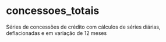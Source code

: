 # concessoes_totais
Séries de concessões de crédito com cálculos de séries diárias, deflacionadas e em variação de 12 meses
